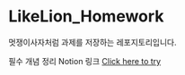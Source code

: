 # LikeLion_Homework
멋쟁이사자처럼 과제를 저장하는 레포지토리입니다.

필수 개념 정리 Notion 링크
[Click here to try](https://leaf-tugboat-d03.notion.site/06bc95f581ec4d269c1622a870084605)
